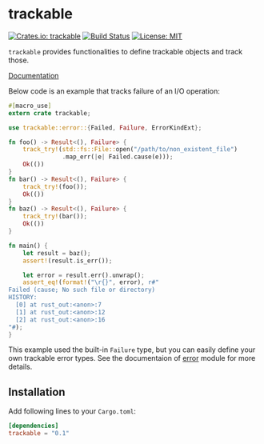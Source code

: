 trackable
=========

[![Crates.io: trackable](http://meritbadge.herokuapp.com/trackable)](https://crates.io/crates/trackable)
[![Build Status](https://travis-ci.org/sile/trackable.svg?branch=master)](https://travis-ci.org/sile/trackable)
[![License: MIT](https://img.shields.io/badge/license-MIT-blue.svg)](LICENSE)

`trackable` provides functionalities to define trackable objects and track those.

[Documentation](https://docs.rs/trackable)

Below code is an example that tracks failure of an I/O operation:

```rust
#[macro_use]
extern crate trackable;

use trackable::error::{Failed, Failure, ErrorKindExt};

fn foo() -> Result<(), Failure> {
    track_try!(std::fs::File::open("/path/to/non_existent_file")
               .map_err(|e| Failed.cause(e)));
    Ok(())
}
fn bar() -> Result<(), Failure> {
    track_try!(foo());
    Ok(())
}
fn baz() -> Result<(), Failure> {
    track_try!(bar());
    Ok(())
}

fn main() {
    let result = baz();
    assert!(result.is_err());

    let error = result.err().unwrap();
    assert_eq!(format!("\r{}", error), r#"
Failed (cause; No such file or directory)
HISTORY:
  [0] at rust_out:<anon>:7
  [1] at rust_out:<anon>:12
  [2] at rust_out:<anon>:16
"#);
}
```

This example used the built-in `Failure` type, but you can easily define your own trackable error types.
See the documentaion of [error](https://docs.rs/trackable/0.1/trackable/error/index.html) module for more details.


Installation
------------

Add following lines to your `Cargo.toml`:

```toml
[dependencies]
trackable = "0.1"
```
